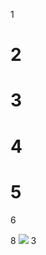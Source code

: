 1
# 2
# 3
# 4
# 5
6

8
<img src="https://gimg2.baidu.com/image_search/src=http%3A%2F%2Finews.gtimg.com%2Fnewsapp_bt%2F0%2F13336440762%2F1000.jpg&refer=http%3A%2F%2Finews.gtimg.com&app=2002&size=f9999,10000&q=a80&n=0&g=0n&fmt=jpeg?sec=1646458920&t=0b8005d28afe5e6d1cf5f32e21c8830b">
3
